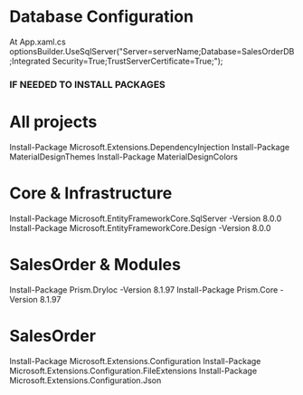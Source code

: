 # Database Configuration 
At App.xaml.cs
 optionsBuilder.UseSqlServer("Server=serverName;Database=SalesOrderDB;Integrated Security=True;TrustServerCertificate=True;");




### IF NEEDED TO INSTALL PACKAGES
# All projects
Install-Package Microsoft.Extensions.DependencyInjection
Install-Package MaterialDesignThemes
Install-Package MaterialDesignColors

# Core & Infrastructure
Install-Package Microsoft.EntityFrameworkCore.SqlServer -Version 8.0.0
Install-Package Microsoft.EntityFrameworkCore.Design -Version 8.0.0

# SalesOrder & Modules
Install-Package Prism.DryIoc -Version 8.1.97
Install-Package Prism.Core -Version 8.1.97

# SalesOrder
Install-Package Microsoft.Extensions.Configuration
Install-Package Microsoft.Extensions.Configuration.FileExtensions
Install-Package Microsoft.Extensions.Configuration.Json

